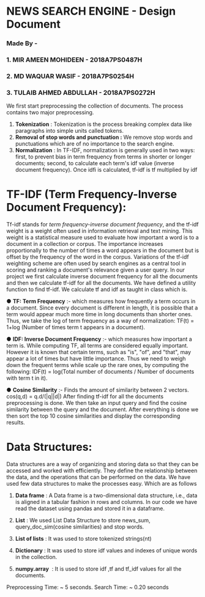 # NEWS SEARCH ENGINE - Design Document

### Made By -

### 1. MIR AMEEN MOHIDEEN - 2018A7PS0487H

### 2. MD WAQUAR WASIF - 2018A7PS0254H

### 3. TULAIB AHMED ABDULLAH - 2018A7PS0272H

We first start preprocessing the collection of documents. The process contains two major
preprocessing.

1. **Tokenization** : ​Tokenization is the process breaking complex data like paragraphs
    into simple units called tokens.
2. **Removal of stop words and punctuation :** ​We remove stop words and punctuations
    which are of no importance to the search engine.
3. **Normalization** ​: ​In TF-IDF, normalization is generally used in two ways: first, to
    prevent bias in term frequency from terms in shorter or longer documents; second, to
    calculate each term's idf value (inverse document frequency). Once idf​i is calculated,
    tf-idf is tf multiplied by idf

# TF-IDF (Term Frequency-Inverse Document Frequency):

Tf-idf stands for _term frequency-inverse document frequency_ ​, and the tf-idf weight is a
weight often used in information retrieval and text mining. This weight is a statistical
measure used to evaluate how important a word is to a document in a collection or corpus.
The importance increases proportionally to the number of times a word appears in the
document but is offset by the frequency of the word in the corpus. Variations of the tf-idf
weighting scheme are often used by search engines as a central tool in scoring and ranking a
document's relevance given a user query.
In our project we first calculate inverse document frequency for all the documents and then
we calculate tf-idf for all the documents. We have defined a utility function to find tf-idf.
We calculate tf and idf as taught in class which is.

● **TF: Term Frequency** ​:- which measures how frequently a term occurs in a document.
Since every document is different in length, it is possible that a term would appear
much more time in long documents than shorter ones. Thus, we take the log of term
frequency as a way of normalization:
TF(t) = 1+log (Number of times term t appears in a document).

● **IDF: Inverse Document Frequency** ​:- which measures how important a term is.
While computing TF, all terms are considered equally important. However it is known
that certain terms, such as "is", "of", and "that", may appear a lot of times but have
little importance. Thus we need to weigh down the frequent terms while scale up the
rare ones, by computing the following:
IDF(t) = log(Total number of documents / Number of documents with term t in it).

● **Cosine Similarity** ​:- Finds the amount of similarity between 2 vectors.
cos(q,d) = q.d/(|q||d|)
After finding tf-idf for all the documents preprocessing is done. We then take an input query
and find the cosine similarity between the query and the document.
After everything is done we then sort the top 10 cosine similarities and display the
corresponding results.

# Data Structures:

Data structures are a way of organizing and storing data so that they can be accessed and
worked with efficiently. They define the relationship between the data, and the operations
that can be performed on the data.
We have used few data structures to make the processes easy. Which are as follows
1. **Data frame** ​: A Data frame is a two-dimensional data structure, i.e., data is aligned in
a tabular fashion in rows and columns. In our code we have read the dataset using
pandas and stored it in a dataframe.

2. **List** : We used List Data Structure to store news_sum, query_doc_sim(cosine
    similarities) and stop words.
3. **List of lists** ​: It was used to store tokenized strings(nt)
4. **Dictionary** : It was used to store idf values and indexes of unique words in the
    collection.
5. **numpy.array** ​ : It is used to store idf ,tf and tf_idf values for all the documents.


Preprocessing Time: ~ 5 seconds.
Search Time: ~ 0.20 seconds



